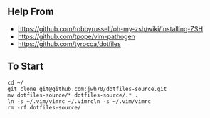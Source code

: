 ## Help From
- https://github.com/robbyrussell/oh-my-zsh/wiki/Installing-ZSH
- https://github.com/tpope/vim-pathogen
- https://github.com/tyrocca/dotfiles

## To Start
```
cd ~/ 
git clone git@github.com:jwh70/dotfiles-source.git
mv dotfiles-source/* dotfiles-source/.* .
ln -s ~/.vim/vimrc ~/.vimrcln -s ~/.vim/vimrc
rm -rf dotfiles-source/
```
